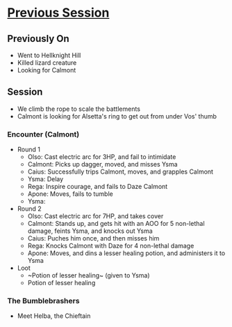 # [Previous Session](./2020-06-17.md)

## Previously On

- Went to Hellknight Hill
- Killed lizard creature
- Looking for Calmont

## Session

- We climb the rope to scale the battlements
- Calmont is looking for Alsetta's ring to get out from under Vos' thumb

### Encounter (Calmont)

- Round 1
  - Olso: Cast electric arc for 3HP, and fail to intimidate
  - Calmont: Picks up dagger, moved, and misses Ysma
  - Caius: Successfully trips Calmont, moves, and grapples Calmont
  - Ysma: Delay
  - Rega: Inspire courage, and fails to Daze Calmont
  - Apone: Moves, fails to tumble
  - Ysma: 
- Round 2
  - Olso: Cast electric arc for 7HP, and takes cover
  - Calmont: Stands up, and gets hit with an AOO for 5 non-lethal damage, feints Ysma, and knocks out Ysma
  - Caius: Puches him once, and then misses him
  - Rega: Knocks Calmont with Daze for 4 non-lethal damage
  - Apone: Moves, and dins a lesser healing potion, and administers it to Ysma
- Loot
  - ~Potion of lesser healing~ (given to Ysma)
  - Potion of lesser healing

### The Bumblebrashers

- Meet Helba, the Chieftain
  
